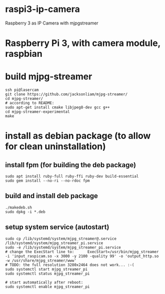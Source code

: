 # raspi3-ip-camera
Raspberry 3 as IP Camera with mjpgstreamer


# Raspberry Pi 3, with camera module, raspbian

# build mjpg-streamer
```
ssh pi@lasercam
git clone https://github.com/jacksonliam/mjpg-streamer/
cd mjpg-streamer/
# according to README:
sudo apt-get install cmake libjpeg8-dev gcc g++
cd mjpg-streamer-experimental
make
```

# install as debian package (to allow for clean uninstallation)
## install fpm (for building the deb package)
```
sudo apt install ruby-full ruby-ffi ruby-dev build-essential
sudo gem install --no-ri --no-rdoc fpm
```

## build and install deb package
```
./makedeb.sh
sudo dpkg -i *.deb
```

## setup system service (autostart)
```
sudo cp /lib/systemd/system/mjpg_streamer@.service /lib/systemd/system/mjpg_streamer_pi.service
sudo -e /lib/systemd/system/mjpg_streamer_pi.service
# change the ExecStart line to:      ExecStart=/usr/bin/mjpg_streamer -i 'input_raspicam.so -x 3000 -y 2100 -quality 99' -o 'output_http.so -w /usr/share/mjpg_streamer/www'
# TODO: the full resolution 3280x2464 does not work... :-(
sudo systemctl start mjpg_streamer_pi
sudo systemctl status mjpg_streamer_pi

# start automatically after reboot:
sudo systemctl enable mjpg_streamer_pi
```
